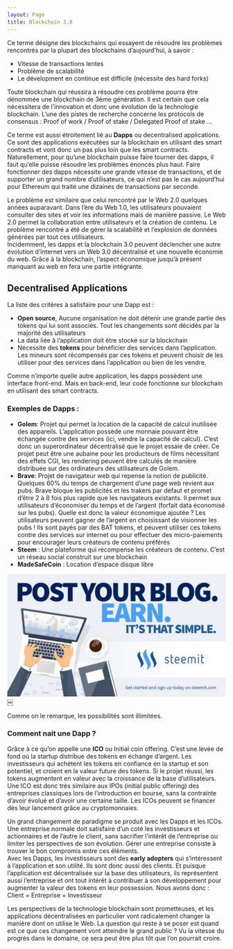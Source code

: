 ```yaml
---
layout: Page
title: Blockchain 3.0
---
```


Ce terme désigne des blockchains qui essayent de résoudre les problèmes rencontrés par la plupart des blockchains d’aujourd’hui, à savoir :   
* Vitesse de transactions lentes
* Problème de scalabilité
* Le dévelopment en continue est difficile (nécessite des hard forks)

Toute blockchain qui réussira à résoudre ces problème pourra être dénommée une blockchain de 3ème génération. Il est certain que cela nécessitera de l’innovation et donc une évolution de la technologie blockchain. L’une des pistes de recherche concerne les protocols de consensus : Proof of work / Proof of stake / Delegated Proof of stake …

Ce terme est aussi étroitement lié au <strong>Dapps</strong> ou decentralised applications. Ce sont des applications exécutées sur la blockchain en utilisant des smart contracts et vont donc un pas plus loin que les smart contracts.  
Naturellement, pour qu’une blockchain puisse faire tourner des dapps, il faut qu’elle puisse résoudre les problèmes énoncés plus haut. Faire fonctionner des dapps nécessite une grande vitesse de transactions, et de supporter un grand nombre d’utilisateurs, ce qui n’est pas le cas aujourd’hui pour Ethereum qui traite une dizaines de transactions par seconde. 
  
Le problème est similaire que celui rencontré par le Web 2.0 quelques années auparavant. Dans l’ère du Web 1.0, les utilisateurs pouvaient consulter des sites et voir les informations mais de manière passive. Le Web 2.0 permet la collaboration entre utilisateurs et la création de contenu. Le problème rencontré a été de gérer la scalabilité et l’explosion de données générées par tout ces utilisateurs.  
Incidemment, les dapps et la blockchain 3.0 peuvent déclencher une autre évolution d’internet vers un Web 3.0 décentralisé et une nouvelle économie du web. Grâce à la blockchain, l’aspect économique jusqu’à présent manquant au web en fera une partie intégrante. 

## Decentralised Applications

La liste des critères à satisfaire pour une Dapp est : 
* <strong>Open source</strong>, Aucune organisation ne doit détenir une grande partie des tokens qui lui sont associés. Tout les changements sont décidés par la majorité des utilisateurs
* La data liée à l’application doit être stocké sur la blockchain
* Nécessite des <strong>tokens</strong> pour bénéficier des services dans l’application. Les mineurs sont récompensés par ces tokens et peuvent choisir de les utiliser pour des services dans l’application ou bien de les vendre. 

Comme n’importe quelle autre application, les dapps possèdent une interface front-end. Mais en back-end, leur code fonctionne sur blockchain en utilisant des smart contracts. 

### Exemples de Dapps :

* <strong>Golem</strong>: Projet qui permet la location de la capacité de calcul inutilisée des appareils. L’application possède une monnaie pouvant être échangée contre des services (ici, vendre la capacité de calcul). C’est donc un superordinateur décentralisé que le projet essaie de créer. Ce projet peut être une aubaine pour les producteurs de films nécessitant des effets CGI, les rendering peuvent être calculés de manière distribuée sur des ordinateurs des utilisateurs de Golem. 
* <strong>Brave</strong>: Projet de navigateur web qui repense la notion de publicité. Quelques 60% du temps de chargement d’une page web revient aux pubs. Brave bloque les publicités et les trakers par défaut et promet d’être 2 à 8 fois plus rapide que les navigateurs existants. Il permet aux utilisateurs d’économiser du temps et de l’argent (forfait data économisé sur les pubs). Quelle est donc la valeur économique ajoutée ? Les utilisateurs peuvent gagner de l’argent en choisissant de visionner les pubs ! Ils sont payés par des BAT tokens, et peuvent utiliser ces tokens contre des services sur internet ou pour effectuer des micro-paiements pour encourager leurs créateurs de contenu préférés
* <strong>Steem</strong> : Une plateforme qui récompense les créateurs de contenu. C’est un réseau social construit sur une blockchain 
* <strong>MadeSafeCoin</strong> : Location d’espace disque libre 

![blockchain](/Images/Picture10.png/)
￼

Comme on le remarque, les possibilités sont illimitées. 

### Comment nait une Dapp ? 

Grâce à ce qu’on appelle une <strong>ICO</strong> ou Initial coin offering. C’est une levée de fond où la startup distribue des tokens en échange d’argent. Les investisseurs qui achètent les tokens en confiance en la startup et son potentiel, et croient en la valeur future des tokens. Si le projet réussi, les tokens augmentent en valeur avec la croissance de la base d’utilisateurs. Une ICO est donc très similaire aux IPOs (initial public offering) des entreprises classiques lors de l’introduction en bourse, sans la contrainte d’avoir évolué et d’avoir une certaine taille. Les ICOs peuvent se financer dès leur lancement grâce au cryptomonnaies. 

Un grand changement de paradigme se produit avec les Dapps et les ICOs. Une entreprise normale doit satisfaire d’un coté les investisseurs et actionnaires et de l’autre le client, sans sacrifier l’intérêt de l’entreprise ou limiter les perspectives de son évolution. Gérer une entreprise consiste à trouver le bon compromis entre ces éléments.   
Avec les Dapps, les investisseurs sont des <strong>early adopters</strong> qui s’intéressent à l’application et son utilité. Ils sont donc aussi des clients. Et puisque l’application est décentralisée sur la base des utilisateurs, ils représentent aussi l’entreprise et ont tout intérêt à contribuer à son développement pour augmenter la valeur des tokens en leur possession. Nous avons donc : Client = Entreprise = Investisseur

Les perspectives de la technologie blockchain sont prometteuses, et les applications décentralisées en particulier vont radicalement changer la manière dont on utilise le Web. La question qui reste à se poser est quand est ce que ces changement vont atteindre le grand public ? 
Vu la vitesse du progrès dans le domaine, ce sera peut être plus tôt que l’on pourrait croire.  





